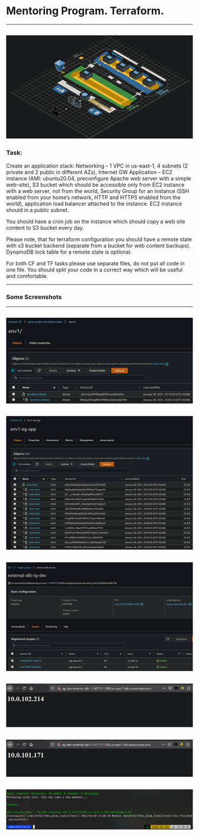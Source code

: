 # Mentoring Program. Terraform.
------------------------------------------------------------------------------------------
![](Images/Grow.PNG)
------------------------------------------------------------------------------------------
### Task:
Create an application stack:
Networking – 1 VPC in us-east-1, 4 subnets (2 private and 2 public in different AZs), Internet GW
Application – EC2 instance (AMI: ubuntu20.04, preconfigure Apache web server with a simple web-site), S3 bucket which should be accessible only from EC2 instance with a web server, not from the world, Security Group for an instance (SSH enabled from your home’s network, HTTP and HTTPS enabled from the world), application load balancer attached to the instance. EC2 instance should in a public subnet.

You should have a cron job on the instance which should copy a web site content to S3 bucket every day.

Please note, that for terraform configuration you should have a remote state with s3 bucket backend (separate from a bucket for web content backups). DynamoDB lock table for a remote state is optional.

For both CF and TF tasks please use separate files, do not put all code in one file. You should split your code in a correct way which will be useful and comfortable.

------------------------------------------------------------------------------------------
### Some Screenshots
------------------------------------------------------------------------------------------
![](Images/1.PNG)
------------------------------------------------------------------------------------------
![](Images/2.PNG)
------------------------------------------------------------------------------------------
![](Images/3.PNG)
------------------------------------------------------------------------------------------
![](Images/4.PNG)
------------------------------------------------------------------------------------------
![](Images/5.PNG)
------------------------------------------------------------------------------------------
![](Images/6.PNG)
------------------------------------------------------------------------------------------
